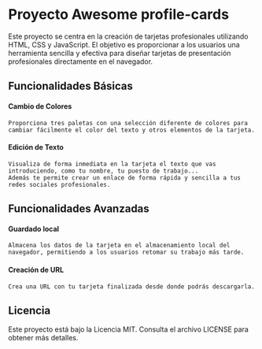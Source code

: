 # Proyecto Awesome profile-cards

Este proyecto se centra en la creación de tarjetas profesionales utilizando HTML, CSS y JavaScript. El objetivo es proporcionar a los usuarios una herramienta sencilla y efectiva para diseñar tarjetas de presentación profesionales directamente en el navegador.

## Funcionalidades Básicas

#### Cambio de Colores

    Proporciona tres paletas con una selección diferente de colores para cambiar fácilmente el color del texto y otros elementos de la tarjeta.

#### Edición de Texto

    Visualiza de forma inmediata en la tarjeta el texto que vas introduciendo, como tu nombre, tu puesto de trabajo...
    Además te permite crear un enlace de forma rápida y sencilla a tus redes sociales profesionales.

## Funcionalidades Avanzadas

#### Guardado local

    Almacena los datos de la tarjeta en el almacenamiento local del navegador, permitiendo a los usuarios retomar su trabajo más tarde.

#### Creación de URL

    Crea una URL con tu tarjeta finalizada desde donde podrás descargarla.

## Licencia

Este proyecto está bajo la Licencia MIT. Consulta el archivo LICENSE para obtener más detalles.
